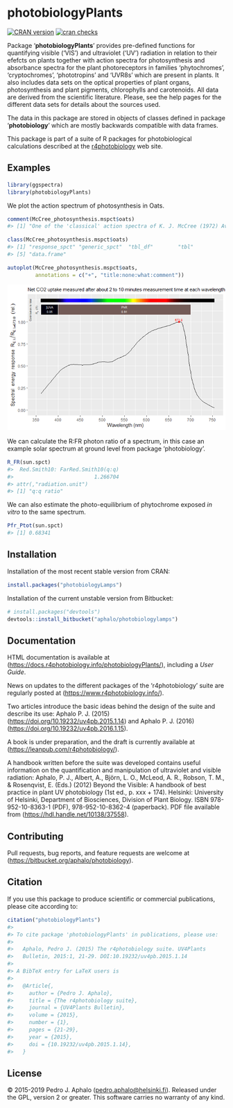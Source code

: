 
# photobiologyPlants

[![CRAN
version](https://www.r-pkg.org/badges/version-last-release/photobiologyPlants)](https://cran.r-project.org/package=photobiologyPlants)
[![cran
checks](https://cranchecks.info/badges/worst/photobiologyPlants)](https://cran.r-project.org/web/checks/check_results_photobiologyPlants.html)

Package ‘**photobiologyPlants**’ provides pre-defined functions for
quantifying visible (‘VIS’) and ultraviolet (‘UV’) radiation in relation
to their efefcts on plants together with action spectra for
photosynthesis and absorbance spectra for the plant photoreceptors in
families ‘phytochromes’, ‘cryptochromes’, ‘phototropins’ and ‘UVR8s’
which are present in plants. It also includes data sets on the optical
properties of plant organs, photosynthesis and plant pigments,
chlorophylls and carotenoids. All data are derived from the scientific
literature. Please, see the help pages for the different data sets for
details about the sources used.

The data in this package are stored in objects of classes defined in
package ‘**photobiology**’ which are mostly backwards compatible with
data frames.

This package is part of a suite of R packages for photobiological
calculations described at the
[r4photobiology](https://www.r4photobiology.info) web site.

## Examples

``` r
library(ggspectra)
library(photobiologyPlants)
```

We plot the action spectrum of photosynthesis in Oats.

``` r
comment(McCree_photosynthesis.mspct$oats)
#> [1] "One of the 'classical' action spectra of K. J. McCree (1972) Avena sativa L. var. Coronado."
```

``` r
class(McCree_photosynthesis.mspct$oats)
#> [1] "response_spct" "generic_spct"  "tbl_df"        "tbl"          
#> [5] "data.frame"
```

``` r
autoplot(McCree_photosynthesis.mspct$oats, 
         annotations = c("+", "title:none:what:comment"))
```

![](man/figures/README-example1a-1.png)<!-- -->

We can calculate the R:FR photon ratio of a spectrum, in this case an
example solar spectrum at ground level from package ‘photobiology’.

``` r
R_FR(sun.spct)
#>  Red.Smith10: FarRed.Smith10(q:q) 
#>                          1.266704 
#> attr(,"radiation.unit")
#> [1] "q:q ratio"
```

We can also estimate the photo-equilibrium of phytochrome exposed *in
vitro* to the same spectrum.

``` r
Pfr_Ptot(sun.spct)
#> [1] 0.68341
```

## Installation

Installation of the most recent stable version from CRAN:

``` r
install.packages("photobiologyLamps")
```

Installation of the current unstable version from Bitbucket:

``` r
# install.packages("devtools")
devtools::install_bitbucket("aphalo/photobiologylamps")
```

## Documentation

HTML documentation is available at
(<https://docs.r4photobiology.info/photobiologyPlants/>), including a
*User Guide*.

News on updates to the different packages of the ‘r4photobiology’ suite
are regularly posted at (<https://www.r4photobiology.info/>).

Two articles introduce the basic ideas behind the design of the suite
and describe its use: Aphalo P. J. (2015)
(<https://doi.org/10.19232/uv4pb.2015.1.14>) and Aphalo P. J. (2016)
(<https://doi.org/10.19232/uv4pb.2016.1.15>).

A book is under preparation, and the draft is currently available at
(<https://leanpub.com/r4photobiology/>).

A handbook written before the suite was developed contains useful
information on the quantification and manipulation of ultraviolet and
visible radiation: Aphalo, P. J., Albert, A., Björn, L. O., McLeod, A.
R., Robson, T. M., & Rosenqvist, E. (Eds.) (2012) Beyond the Visible: A
handbook of best practice in plant UV photobiology (1st ed., p. xxx +
174). Helsinki: University of Helsinki, Department of Biosciences,
Division of Plant Biology. ISBN 978-952-10-8363-1 (PDF),
978-952-10-8362-4 (paperback). PDF file available from
(<https://hdl.handle.net/10138/37558>).

## Contributing

Pull requests, bug reports, and feature requests are welcome at
(<https://bitbucket.org/aphalo/photobiology>).

## Citation

If you use this package to produce scientific or commercial
publications, please cite according to:

``` r
citation("photobiologyPlants")
#> 
#> To cite package 'photobiologyPlants' in publications, please use:
#> 
#>   Aphalo, Pedro J. (2015) The r4photobiology suite. UV4Plants
#>   Bulletin, 2015:1, 21-29. DOI:10.19232/uv4pb.2015.1.14
#> 
#> A BibTeX entry for LaTeX users is
#> 
#>   @Article{,
#>     author = {Pedro J. Aphalo},
#>     title = {The r4photobiology suite},
#>     journal = {UV4Plants Bulletin},
#>     volume = {2015},
#>     number = {1},
#>     pages = {21-29},
#>     year = {2015},
#>     doi = {10.19232/uv4pb.2015.1.14},
#>   }
```

## License

© 2015-2019 Pedro J. Aphalo (<pedro.aphalo@helsinki.fi>). Released under
the GPL, version 2 or greater. This software carries no warranty of any
kind.
